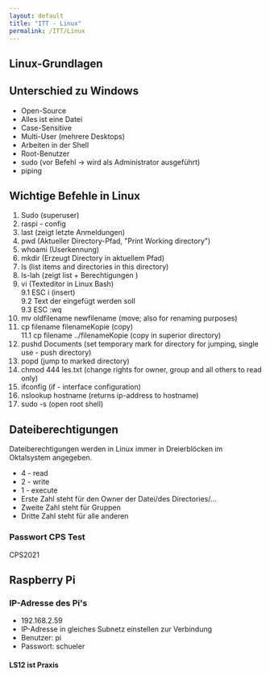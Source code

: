 ```yaml
---
layout: default
title: "ITT - Linux"
permalink: /ITT/Linux
---
```


## Linux-Grundlagen

## Unterschied zu Windows

* Open-Source
* Alles ist eine Datei
* Case-Sensitive
* Multi-User (mehrere Desktops)
* Arbeiten in der Shell
* Root-Benutzer
* sudo (vor Befehl -> wird als Administrator ausgeführt)
* piping

## Wichtige Befehle in Linux

1. Sudo (superuser)
2. raspi - config
3. last (zeigt letzte Anmeldungen)
4. pwd (Aktueller Directory-Pfad, "Print Working directory")
5. whoami (Userkennung)
6. mkdir (Erzeugt Directory in aktuellem Pfad)
7. ls (list items and directories in this directory)
8. ls-lah (zeigt list + Berechtigungen )
9. vi (Texteditor in Linux Bash)<br>
  9.1 ESC i (insert)<br>
  9.2 Text der eingefügt werden soll<br>
  9.3 ESC :wq
10. mv oldfilename newfilename (move; also for renaming purposes)
11. cp filename filenameKopie (copy)<br>
  11.1 cp filename ../filenameKopie (copy in superior directory)
12. pushd Documents (set temporary mark for directory for jumping, single use - push directory)
13. popd (jump to marked directory)
14. chmod 444 les.txt (change rights for owner, group and all others to read only)
15. ifconfig (if - interface configuration)
16. nslookup hostname (returns ip-address to hostname)
17. sudo -s (open root shell)

## Dateiberechtigungen

Dateiberechtigungen werden in Linux immer in Dreierblöcken im Oktalsystem angegeben.

* 4 - read
* 2 - write
* 1 - execute
* Erste Zahl steht für den Owner der Datei/des Directories/...
* Zweite Zahl steht für Gruppen
* Dritte Zahl steht für alle anderen

### Passwort CPS Test

CPS2021

## Raspberry Pi

### IP-Adresse des Pi's

* 192.168.2.59
* IP-Adresse in gleiches Subnetz einstellen zur Verbindung
* Benutzer: pi
* Passwort: schueler

#### LS12 ist Praxis
